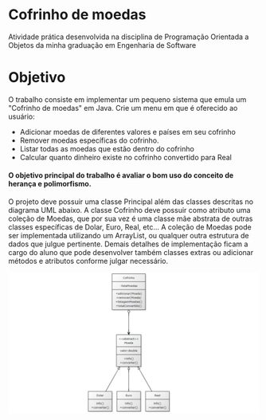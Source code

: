 # Cofrinho de moedas
Atividade prática desenvolvida na disciplina de Programação Orientada a Objetos da minha graduação em Engenharia de Software
# Objetivo
O trabalho consiste em implementar um pequeno sistema que emula um "Cofrinho de moedas" em Java. Crie um menu em que é oferecido ao usuário: 
- Adicionar moedas de diferentes valores e países em seu cofrinho
- Remover moedas específicas do cofrinho.
- Listar todas as moedas que estão dentro do cofrinho
- Calcular quanto dinheiro existe no cofrinho convertido para Real 

#### O objetivo principal do trabalho é avaliar o bom uso do conceito de herança e polimorfismo. 

O projeto deve possuir uma classe Principal além das classes descritas no diagrama UML abaixo. A classe Cofrinho deve possuir como atributo uma coleção de Moedas, que por sua vez é uma classe mãe abstrata de outras classes específicas de Dolar, Euro, Real, etc... A coleção de Moedas pode ser implementada utilizando um ArrayList, ou qualquer outra estrutura de dados que julgue pertinente. Demais detalhes de implementação ficam a cargo do aluno que pode desenvolver também classes extras ou adicionar métodos e atributos conforme julgar necessário. 

<p align="center">
<img src="/.github/img/diagrama-uml.png">
</p>